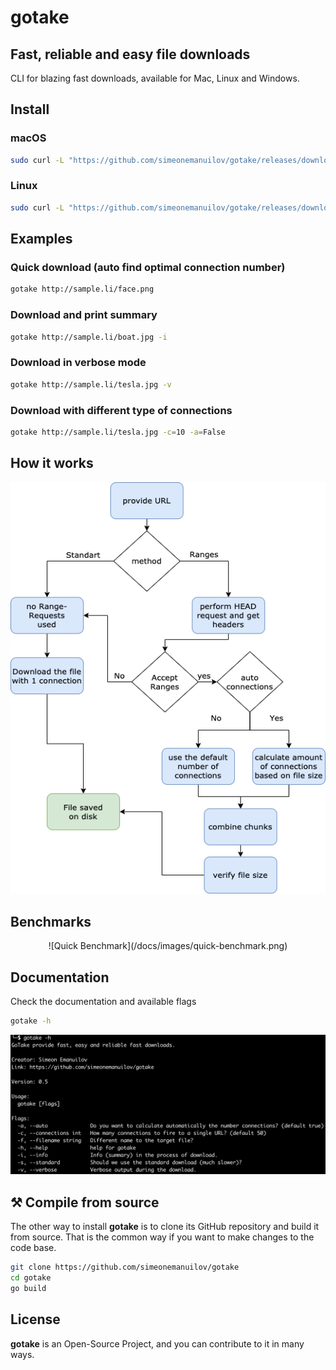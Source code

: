 # gotake

## Fast, reliable and easy file downloads

CLI for blazing fast downloads, available for Mac, Linux and Windows.

## Install

### macOS

```bash
sudo curl -L "https://github.com/simeonemanuilov/gotake/releases/download/0.5/gotake-darwin-x86_64" -o /usr/local/bin/gotake && sudo chmod +x /usr/local/bin/gotake
```

### Linux

```bash
sudo curl -L "https://github.com/simeonemanuilov/gotake/releases/download/0.5/gotake-linux-x86_64" -o /usr/local/bin/gotake && sudo chmod +x /usr/local/bin/gotake
```

## Examples

### Quick download (auto find optimal connection number)

```bash
gotake http://sample.li/face.png
```

### Download and print summary

```bash
gotake http://sample.li/boat.jpg -i
```

### Download in verbose mode

```bash
gotake http://sample.li/tesla.jpg -v
```

### Download with different type of connections

```bash
gotake http://sample.li/tesla.jpg -c=10 -a=False
```

## How it works

<p align="center">
<img src="/docs/images/schema.png" alt="Schema for file downloads with gotake">
</p>

## Benchmarks

<p align="center">
![Quick Benchmark](/docs/images/quick-benchmark.png)
</p>

## Documentation

Check the documentation and available flags

```bash
gotake -h
```

![gotake Documentation](/docs/images/help.png)

## ⚒ Compile from source

The other way to install **gotake** is to clone its GitHub repository and build it from source. That is the common way
if you want to make changes to the code base.

```bash
git clone https://github.com/simeonemanuilov/gotake
cd gotake
go build
```

## License

**gotake** is an Open-Source Project, and you can contribute to it in many ways. 

